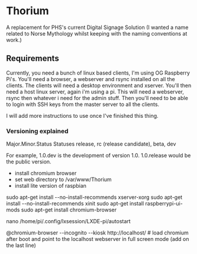 # Thorium
A replacement for PHS's current Digital Signage Solution
(I wanted a name related to Norse Mythology whilst keeping with the naming conventions at work.)

## Requirements
Currently, you need a bunch of linux based clients, I'm using OG Raspberry Pi's.
You'll need a browser, a webserver and rsync installed on all the clients. The clients will need a desktop environment and xserver.
You'll then need a host linux server, again i'm using a pi. This will need a webserver, rsync then whatever i need for the admin stuff.
Then you'll need to be able to login with SSH keys from the master server to all the clients.

I will add more instructions to use once I've finished this thing.

### Versioning explained
Major.Minor.Status
Statuses release, rc (release candidate), beta, dev

For example, 1.0.dev is the development of version 1.0. 1.0.release would be the public version.


- install chromium browser
- set web directory to /var/www/Thorium
- install lite version of raspbian

sudo apt-get install --no-install-recommends xserver-xorg
sudo apt-get install --no-install-recommends xinit
sudo apt-get install raspberrypi-ui-mods
sudo apt-get install chromium-browser

nano /home/pi/.config/lxsession/LXDE-pi/autostart

@chromium-browser --incognito --kiosk http://localhost/  # load chromium after boot and point to the localhost webserver in full screen mode (add on the last line)

